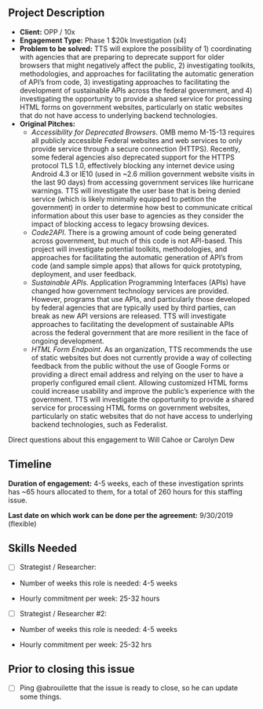 ## Project Description

* **Client:** OPP / 10x
* **Engagement Type:** Phase 1 $20k Investigation (x4)
* **Problem to be solved:** TTS will explore the possibility of 1) coordinating with agencies that are preparing to deprecate support for older browsers that might negatively affect the public, 2) investigating toolkits, methodologies, and approaches for facilitating the automatic generation of API’s from code, 3) investigating approaches to facilitating the development of sustainable APIs across the federal government, and 4) investigating the opportunity to provide a shared service for processing HTML forms on government websites, particularly on static websites that do not have access to underlying backend technologies.
* **Original Pitches:**
  * *Accessibility for Deprecated Browsers*. OMB memo M-15-13 requires all publicly accessible Federal websites and web services to only provide service through a secure connection (HTTPS). Recently, some federal agencies also deprecated support for the HTTPS protocol TLS 1.0, effectively blocking any internet device using Android 4.3 or IE10 (used in ~2.6 million government website visits in the last 90 days) from accessing government services like hurricane warnings. TTS will investigate the user base that is being denied service (which is likely minimally equipped to petition the government) in order to determine how best to communicate critical information about this user base to agencies as they consider the impact of blocking access to legacy browsing devices.
  * *Code2API*. There is a growing amount of code being generated across government, but much of this code is not API-based. This project will investigate potential toolkits, methodologies, and approaches for facilitating the automatic generation of API’s from code (and sample simple apps) that allows for quick prototyping, deployment, and user feedback.
  * *Sustainable APIs*. Application Programming Interfaces (APIs) have changed how government technology services are provided. However, programs that use APIs, and particularly those developed by federal agencies that are typically used by third parties, can break as new API versions are released. TTS will investigate approaches to facilitating the development of sustainable APIs across the federal government that are more resilient in the face of ongoing development.
  * *HTML Form Endpoint*. As an organization, TTS recommends the use of static websites but does not currently provide a way of collecting feedback from the public without the use of Google Forms or providing a direct email address and relying on the user to have a properly configured email client. Allowing customized HTML forms could increase usability and improve the public’s experience with the government. TTS will investigate the opportunity to provide a shared service for processing HTML forms on government websites, particularly on static websites that do not have access to underlying backend technologies, such as Federalist.

Direct questions about this engagement to Will Cahoe or Carolyn Dew

## Timeline

**Duration of engagement:** 4-5 weeks, each of these investigation sprints has ~65 hours allocated to them, for a total of 260 hours for this staffing issue.

**Last date on which work can be done per the agreement:** 9/30/2019 (flexible)

## Skills Needed

- [ ] Strategist / Researcher: 

* Number of weeks this role is needed: 4-5 weeks

* Hourly commitment per week: 25-32 hours

- [ ] Strategist / Researcher #2:

* Number of weeks this role is needed: 4-5 weeks

* Hourly commitment per week: 25-32 hrs


## Prior to closing this issue

- [ ] Ping @abrouilette that the issue is ready to close, so he can update some things.
